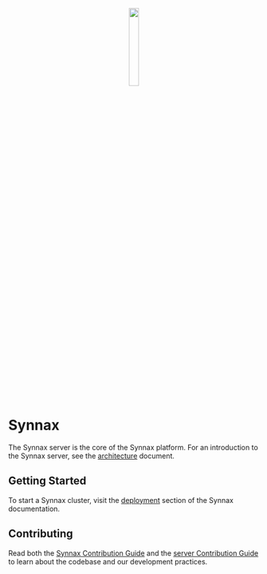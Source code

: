 <p align="center">
<a href="https://synnaxlabs.com/">
        <img src="../x/media/static/logo/icon-white-padded.png" width="20%"/>
</a>
</p>

# Synnax

The Synnax server is the core of the Synnax platform. For an introduction to the Synnax
server, see the [architecture](../docs/tech/architecture.md) document.

## Getting Started

To start a Synnax cluster, visit the
[deployment](https://docs.synnaxlabs.com/reference/cluster/quick-start) section of the
Synnax documentation.

## Contributing

Read both the [Synnax Contribution Guide](../docs/CONTRIBUTING.md) and the
[server Contribution Guide](CONTRIBUTING.md) to learn about the codebase and our
development practices.
